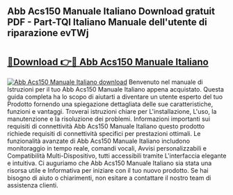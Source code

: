 ## Abb Acs150 Manuale Italiano Download gratuit PDF - Part-TQl Italiano Manuale dell'utente di riparazione evTWj

# <h2><a href="http://dfdd9p.blite.top/?on=Abb+Acs150+Manuale+Italiano">🔗Download 👉🔴 Abb Acs150 Manuale Italiano</a></h2>

[![Abb Acs150 Manuale Italiano download](https://i.imgur.com/lujVjoI.png)](http://dfdd9p.blite.top/?on=Abb+Acs150+Manuale+Italiano)
Benvenuto nel manuale di Istruzioni per il tuo Abb Acs150 Manuale Italiano appena acquistato. Questa guida completa ha lo scopo di aiutarti a diventare un utente esperto del tuo Prodotto fornendo una spiegazione dettagliata delle sue caratteristiche, funzioni e vantaggi. Troverai istruzioni chiare per L'installazione, L'uso, la manutenzione e la risoluzione dei problemi. Informazioni importanti sui requisiti di connettività Abb Acs150 Manuale Italiano questo prodotto richiede requisiti di connettività specifici per prestazioni ottimali. Le funzionalità avanzate di Abb Acs150 Manuale Italiano includono monitoraggio in tempo reale, comandi vocali, Avvisi personalizzabili e Compatibilità Multi-Dispositivo, tutti accessibili tramite L'interfaccia elegante e intuitiva. Ci auguriamo che Abb Acs150 Manuale Italiano sia stata una risorsa utile e Informativa per iniziare con il tuo nuovo prodotto. Se hai bisogno di aiuto o chiarimenti, non esitare a contattare il nostro team di assistenza clienti.

